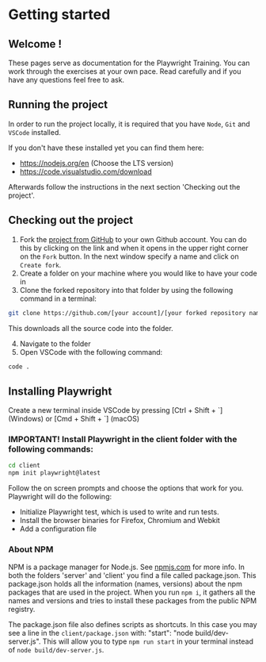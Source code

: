 # Getting started

## Welcome !

These pages serve as documentation for the Playwright Training. You can work through the exercises at your own pace. Read carefully and if you have any questions feel free to ask.

## Running the project

In order to run the project locally, it is required that you have `Node`, `Git` and `VSCode` installed.

If you don't have these installed yet you can find them here:

- https://nodejs.org/en (Choose the LTS version)
- https://code.visualstudio.com/download

Afterwards follow the instructions in the next section 'Checking out the project'.

## Checking out the project

1. Fork the [project from GitHub](https://github.com/xebia/cypress-training) to your own Github account. You can do this by clicking on the link and when it opens in the upper right corner on the `Fork` button. In the next window specify a name and click on `Create fork`.
2. Create a folder on your machine where you would like to have your code in
3. Clone the forked repository into that folder by using the following command in a terminal:

``` bash
git clone https://github.com/[your account]/[your forked repository name].git [your directory]
```

This downloads all the source code into the folder.

4. Navigate to the folder
5. Open VSCode with the following command:

```bash
code .
```

## Installing Playwright

Create a new terminal inside VSCode by pressing [Ctrl + Shift + \`] (Windows) or [Cmd + Shift + \`] (macOS)

### IMPORTANT! Install Playwright in the client folder with the following commands:

```bash
cd client
npm init playwright@latest 
```

Follow the on screen prompts and choose the options that work for you.
Playwright will do the following:

- Initialize Playwright test, which is used to write and run tests.
- Install the browser binaries for Firefox, Chromium and Webkit
- Add a configuration file

### About NPM

NPM is a package manager for Node.js. See [npmjs.com](https://docs.npmjs.com/getting-started/what-is-npm#what-is-npm) for more info.
In both the folders 'server' and 'client' you find a file called package.json.
This package.json holds all the information (names, versions) about the npm packages that are used in the project.
When you run `npm i`, it gathers all the names and versions and tries to install these packages from the public NPM registry.

The package.json file also defines scripts as shortcuts.
In this case you may see a line in the `client/package.json` with: "start": "node build/dev-server.js".
This will allow you to type `npm run start` in your terminal instead of `node build/dev-server.js`.
